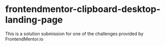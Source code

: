 # frontendmentor-clipboard-desktop-landing-page
This is a solution submission for one of the challenges provided by FrontendMentor.io
